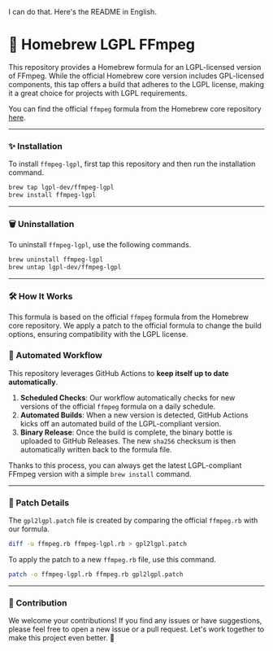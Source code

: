 I can do that. Here's the README in English.

# 🚀 Homebrew LGPL FFmpeg

This repository provides a Homebrew formula for an LGPL-licensed version of FFmpeg. While the official Homebrew core version includes GPL-licensed components, this tap offers a build that adheres to the LGPL license, making it a great choice for projects with LGPL requirements.

You can find the official `ffmpeg` formula from the Homebrew core repository [here](https://github.com/Homebrew/homebrew-core/blob/HEAD/Formula/f/ffmpeg.rb).

-----

### ✨ Installation

To install `ffmpeg-lgpl`, first tap this repository and then run the installation command.

```bash
brew tap lgpl-dev/ffmpeg-lgpl
brew install ffmpeg-lgpl
```

-----

### 🗑️ Uninstallation

To uninstall `ffmpeg-lgpl`, use the following commands.

```bash
brew uninstall ffmpeg-lgpl
brew untap lgpl-dev/ffmpeg-lgpl
```

-----

### 🛠️ How It Works

This formula is based on the official `ffmpeg` formula from the Homebrew core repository. We apply a patch to the official formula to change the build options, ensuring compatibility with the LGPL license.

### 🤖 Automated Workflow

This repository leverages GitHub Actions to **keep itself up to date automatically**.

1.  **Scheduled Checks**: Our workflow automatically checks for new versions of the official `ffmpeg` formula on a daily schedule.
2.  **Automated Builds**: When a new version is detected, GitHub Actions kicks off an automated build of the LGPL-compliant version.
3.  **Binary Release**: Once the build is complete, the binary bottle is uploaded to GitHub Releases. The new `sha256` checksum is then automatically written back to the formula file.

Thanks to this process, you can always get the latest LGPL-compliant FFmpeg version with a simple `brew install` command.

-----

### 📝 Patch Details

The `gpl2lgpl.patch` file is created by comparing the official `ffmpeg.rb` with our formula.

```bash
diff -u ffmpeg.rb ffmpeg-lgpl.rb > gpl2lgpl.patch
```

To apply the patch to a new `ffmpeg.rb` file, use this command.

```bash
patch -o ffmpeg-lgpl.rb ffmpeg.rb gpl2lgpl.patch
```

-----

### 🤝 Contribution

We welcome your contributions\! If you find any issues or have suggestions, please feel free to open a new issue or a pull request. Let's work together to make this project even better. 💪
